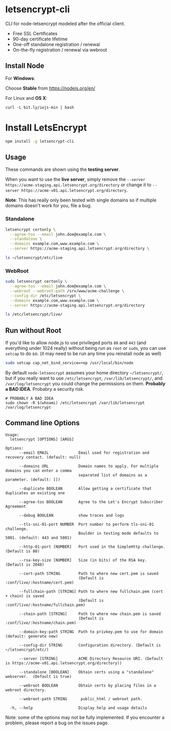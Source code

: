 # letsencrypt-cli

CLI for node-letsencrypt modeled after the official client.

* Free SSL Certificates
* 90-day certificate lifetime
* One-off standalone registration / renewal
* On-the-fly registration / renewal via webroot

## Install Node

For **Windows**:

Choose **Stable** from <https://nodejs.org/en/>

For Linux and **OS X**:

```
curl -L bit.ly/iojs-min | bash
```

# Install LetsEncrypt

```bash
npm install -g letsencrypt-cli
```

## Usage

These commands are shown using the **testing server**.

When you want to use the **live server**,
simply remove the `--server https://acme-staging.api.letsencrypt.org/directory`
or change it to `--server https://acme-v01.api.letsencrypt.org/directory`.

**Note**: This has really only been tested with single domains so if
multiple domains doesn't work for you, file a bug.

### Standalone

```bash
letsencrypt certonly \
  --agree-tos --email john.doe@example.com \
  --standalone \
  --domains example.com,www.example.com \
  --server https://acme-staging.api.letsencrypt.org/directory \

ls ~/letsencrypt/etc/live
```

### WebRoot

```bash
sudo letsencrypt certonly \
  --agree-tos --email john.doe@example.com \
  --webroot --webroot-path /srv/www/acme-challenge \
  --config-dir /etc/letsencrypt \
  --domains example.com,www.example.com \
  --server https://acme-staging.api.letsencrypt.org/directory

ls /etc/letsencrypt/live/
```

## Run without Root

If you'd like to allow node.js to use privileged ports `80` and `443`
(and everything under 1024 really) without being run as `root` or `sudo`,
you can use `setcap` to do so. (it may need to be run any time you reinstall node as well)

```bash
sudo setcap cap_net_bind_service=+ep /usr/local/bin/node
```

By default `node-letsencrypt` assumes your home directory `~/letsencrypt/`, but if
you really want to use `/etc/letsencrypt`, `/var/lib/letsencrypt/`, and `/var/log/letsencrypt`
you could change the permissions on them. **Probably a BAD IDEA**. Probabry a security risk.

```
# PROBABLY A BAD IDEA
sudo chown -R $(whoami) /etc/letsencrypt /var/lib/letsencrypt /var/log/letsencrypt 
```

## Command line Options

```
Usage:
  letsencrypt [OPTIONS] [ARGS]

Options:
      --email EMAIL             Email used for registration and recovery contact. (default: null)

      --domains URL             Domain names to apply. For multiple domains you can enter a comma
                                separated list of domains as a parameter. (default: [])

      --duplicate BOOLEAN       Allow getting a certificate that duplicates an existing one

      --agree-tos BOOLEAN       Agree to the Let's Encrypt Subscriber Agreement

      --debug BOOLEAN           show traces and logs

      --tls-sni-01-port NUMBER  Port number to perform tls-sni-01 challenge.
                                Boulder in testing mode defaults to 5001. (default: 443 and 5001)

      --http-01-port [NUMBER]   Port used in the SimpleHttp challenge. (Default is 80)

      --rsa-key-size [NUMBER]   Size (in bits) of the RSA key. (Default is 2048)

      --cert-path STRING        Path to where new cert.pem is saved
                                (Default is :conf/live/:hostname/cert.pem)

      --fullchain-path [STRING] Path to where new fullchain.pem (cert + chain) is saved
                                (Default is :conf/live/:hostname/fullchain.pem)

      --chain-path [STRING]     Path to where new chain.pem is saved
                                (Default is :conf/live/:hostname/chain.pem)

      --domain-key-path STRING  Path to privkey.pem to use for domain (default: generate new)

      --config-dir STRING       Configuration directory. (Default is ~/letsencrypt/etc/)

      --server [STRING]         ACME Directory Resource URI. (Default is https://acme-v01.api.letsencrypt.org/directory))

      --standalone [BOOLEAN]    Obtain certs using a "standalone" webserver.  (Default is true)

      --webroot BOOLEAN         Obtain certs by placing files in a webroot directory.

      --webroot-path STRING      public_html / webroot path.

  -h, --help                    Display help and usage details
```

Note: some of the options may not be fully implemented. If you encounter a problem, please report a bug on the issues page.
